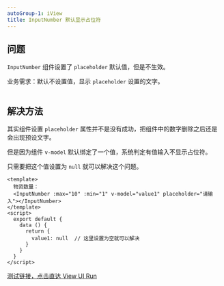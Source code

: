 ```yaml
---
autoGroup-1: iView
title: InputNumber 默认显示占位符
---
```


## 问题

`InputNumber` 组件设置了 `placeholder` 默认值，但是不生效。

业务需求：默认不设置值，显示 `placeholder` 设置的文字。

<img class="zoom" :src="$withBase('/web/iview/iview-inputNumber/Snipaste_2021-06-15_16-16-54.png')">

## 解决方法

其实组件设置 `placeholder` 属性并不是没有成功，把组件中的数字删除之后还是会出现预设文字。

但是因为组件 `v-model` 默认绑定了一个值，系统判定有值输入不显示占位符。

只需要把这个值设置为 `null` 就可以解决这个问题。

```vue
<template>
  物资数量：
  <InputNumber :max="10" :min="1" v-model="value1" placeholder="请输入"></InputNumber>
</template>
<script>
  export default {
    data () {
      return {
        value1: null  // 这里设置为空就可以解决
      }
    }
  }
</script>
```

[测试链接，点击直达 View UI Run](https://run.iviewui.com/)